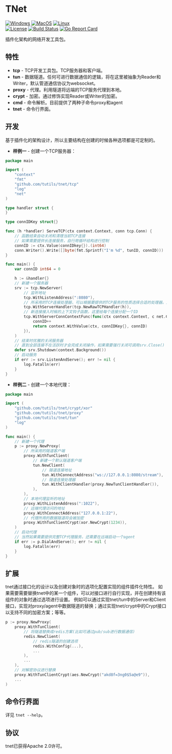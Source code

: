 # TNet

[![Windows](https://img.shields.io/badge/-Windows-blue?logo=windows)](https://github.com/tutils/tnet/releases)
[![MacOS](https://img.shields.io/badge/-MacOS-black?logo=apple)](https://github.com/tutils/tnet/releases)
[![Linux](https://img.shields.io/badge/-Linux-purple?logo=ubuntu)](https://github.com/tutils/tnet/releases)
<br/>
[![License](https://img.shields.io/:license-apache-blue.svg)](https://opensource.org/licenses/Apache-2.0)
[![Build Status](https://travis-ci.com/tutils/tnet.svg?branch=master)](https://travis-ci.com/tutils/tnet)
[![Go Report Card](https://goreportcard.com/badge/github.com/tutils/tnet)](https://goreportcard.com/report/github.com/tutils/tnet)

插件化架构的网络开发工具包。

## 特性

- **tcp** - TCP开发工具包。TCP服务器和客户端。
- **tun** - 数据隧道。任何可进行数据通信的逻辑，将在这里被抽象为Reader和Writer，默认管道通信协议为websocket。
- **proxy** - 代理。利用隧道将远端的TCP服务代理到本地。
- **crypt** - 加密。通过修饰实现Reader或Writer的加密。
- **cmd** - 命令解析。目前提供了两种子命令proxy和agent
- **tnet** - 命令行界面。

## 开发

基于插件化的架构设计，所以主要结构在创建的时候各种选项都是可定制的。

- **样例一** - 创建一个TCP服务器：

```go
package main

import (
    "context"
    "fmt"
    "github.com/tutils/tnet/tcp"
    "log"
    "net"
)

type handler struct {
}

type connIDKey struct{}

func (h *handler) ServeTCP(ctx context.Context, conn tcp.Conn) {
    // 函数结束自动关闭和清理当前TCP连接
    // 如果需要提供长连接服务，自行用循环结构进行控制
    connID := ctx.Value(connIDkey{}).(int64)
    conn.Writer().Write([]byte(fmt.Sprintf("I'm %d", tunID, connID)))
}

func main() {
    var connID int64 = 0

    h := &handler{}
    // 新建一个服务器
    srv := tcp.NewServer(
        // 监听地址
        tcp.WithListenAddress(":8080"),
        // 所采用的TCP连接处理器，可以根据要提供的TCP服务的性质选择合适的处理器。这里使用原始TCP处理器
        tcp.WithServerHandler(tcp.NewRawTCPHandler(h)),
        // 新连接接入时候的上下文钩子函数，这里给每个连接分配一个ID
        tcp.WithServerConnContextFunc(func(ctx context.Context, c net.Conn) context.Context {
            connID++
            return context.WithValue(ctx, connIDKey{}, connID)
        }),
    )
    // 结束时优雅的关闭服务器
    // 直到全部连接不在活跃时才会完成关闭操作，如果需要强行关闭可调用srv.Close()
    defer srv.Shutdown(context.Background())
    // 启动服务
    if err := srv.ListenAndServe(); err != nil {
        log.Fatalln(err)
    }
}
```

- **样例二** - 创建一个本地代理：

```go
package main

import (
    "github.com/tutils/tnet/crypt/xor"
    "github.com/tutils/tnet/proxy"
    "github.com/tutils/tnet/tun"
    "log"
)

func main() {
    // 新建一个代理
    p := proxy.NewProxy(
        // 所采用的隧道客户端
        proxy.WithTunClient(
            // 新建一个默认隧道客户端
            tun.NewClient(
                // 隧道连接地址
                tun.WithConnectAddress("ws://127.0.0.1:8080/stream"),
                // 隧道连接处理器
                tun.WithClientHandler(proxy.NewTunClientHandler()),
            ),
        ),
        // 本地代理监听的地址
        proxy.WithListenAddress(":1022"),
        // 远端代理访问的地址
        proxy.WithConnectAddress("127.0.0.1:22"),
        // 代理所用的数据隧道将会被加密
        proxy.WithTunClientCrypt(xor.NewCrypt(1234)),
    )
    // 启动代理
    // 当然如果需要提供完整TCP代理服务，还需要在远端启动一个agent
    if err := p.DialAndServe(); err != nil {
        log.Fatalln(err)
    }
}
```

## 扩展

tnet通过接口化的设计以及创建对象时的选项化配置实现的组件插件化特性。
如果需要需要替换tnet中的某一个组件，可以对接口进行自行实现，并在创建持有该组件的对象时通过选项进行设置。
例如可以通过实现tnet/tun中的Server和Client接口，实现对proxy/agent中数据隧道的替换；通过实现tnet/crypt中的Crypt接口以支持不同的加密方案；等等。

```go
p := proxy.NewProxy(
    proxy.WithTunClient(
        // 将隧道替换成redis方案(比如可通过pub/sub进行数据通信)
        redis.NewClient(
            // redis隧道的创建选项
            redis.WithConfig(...),
            ...
        ),
        ...
    ),
    // 对解密协议进行替换
    proxy.WithTunClientCrypt(aes.NewCrypt("akd8f=3ng0$5a@e9")),
    ...
)

```

## 命令行界面

详见 ```tnet --help```。

## 协议

tnet已获得Apache 2.0许可。
